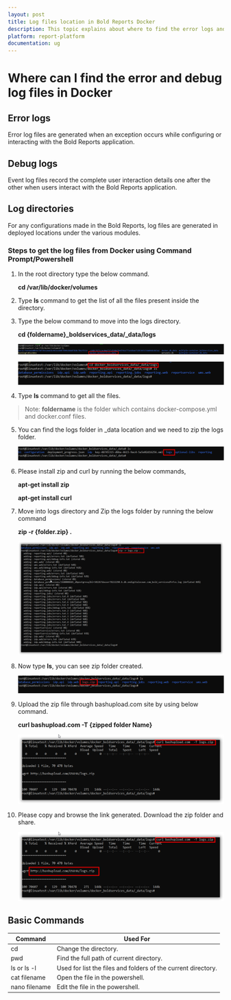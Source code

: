 ```yaml
---
layout: post
title: Log files location in Bold Reports Docker
description: This topic explains about where to find the error logs and debug files to identify the issues in the Bold Reports Docker.
platform: report-platform
documentation: ug
---
```


# Where can I find the error and debug log files in Docker

## Error logs

Error log files are generated when an exception occurs while configuring or interacting with the Bold Reports application.

## Debug logs

Event log files record the complete user interaction details one after the other when users interact with the Bold Reports application.

## Log directories

For any configurations made in the Bold Reports, log files are generated in deployed locations under the various modules.

### Steps to get the log files from Docker using Command Prompt/Powershell

1. In the root directory type the below command.

   **cd /var/lib/docker/volumes**

2. Type **ls** command to get the list of all the files present inside the directory.

3. Type the below command to move into the logs directory.

   **cd {foldername}\_boldservices\_data/_data/logs**

   ![Logs](/static/assets/on-premise/images/faq/docker-folder.png)

   ![Logs Directory](/static/assets/on-premise/images/faq/docker-logs.png)

4. Type **ls** command to get all the files.

>Note: **foldername** is the folder which contains docker-compose.yml and docker.conf files.

5. You can find the logs folder in _data location and we need to zip the logs folder.

   ![Directory](/static/assets/on-premise/images/faq/logs-folder-docker.png)

6. Please install zip and curl by running the below commands,

   **apt-get install zip**

   **apt-get install curl**

7. Move into logs directory and Zip the logs folder by running the below command

   **zip -r {folder.zip} .**

   ![Zip Command](/static/assets/on-premise/images/faq/zip-command.png)

8. Now type **ls**, you can see zip folder created.

   ![Zip Folder](/static/assets/on-premise/images/faq/zipped-folder.png)

9. Upload the zip file through bashupload.com site by using below command.

   **curl bashupload.com  -T {zipped folder Name}**

   ![Crl Command](/static/assets/on-premise/images/faq/curl-docker.png)

10. Please copy and browse the link generated. Download the zip folder and share.

    ![URL](/static/assets/on-premise/images/faq/zip-url.png)

## Basic Commands

| Command          | Used For|
|------------------     |------------------------------------------------------------  |
| cd    |    Change the directory.               |
| pwd        |  Find the full path of current directory.     |
| ls or ls -l        | Used for list the files and folders of the current directory.|
| cat filename       | Open the file in the powershell.|
| nano filename       | Edit the file in the powershell.|